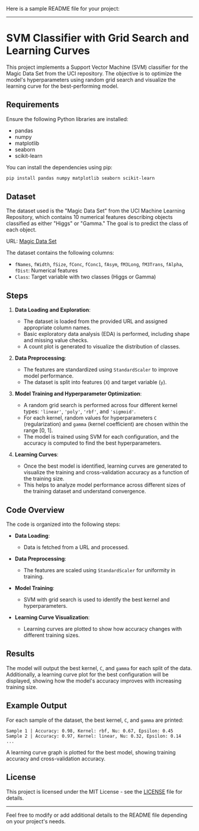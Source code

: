 Here is a sample README file for your project:

---

# SVM Classifier with Grid Search and Learning Curves

This project implements a Support Vector Machine (SVM) classifier for the Magic Data Set from the UCI repository. The objective is to optimize the model's hyperparameters using random grid search and visualize the learning curve for the best-performing model.

## Requirements

Ensure the following Python libraries are installed:

- pandas
- numpy
- matplotlib
- seaborn
- scikit-learn

You can install the dependencies using pip:

```bash
pip install pandas numpy matplotlib seaborn scikit-learn
```

## Dataset

The dataset used is the "Magic Data Set" from the UCI Machine Learning Repository, which contains 10 numerical features describing objects classified as either "Higgs" or "Gamma." The goal is to predict the class of each object.

URL: [Magic Data Set](https://archive.ics.uci.edu/ml/machine-learning-databases/magic/magic04.data)

The dataset contains the following columns:

- `fNames`, `fWidth`, `fSize`, `fConc`, `fConc1`, `fAsym`, `fM3Long`, `fM3Trans`, `fAlpha`, `fDist`: Numerical features
- `Class`: Target variable with two classes (Higgs or Gamma)

## Steps

1. **Data Loading and Exploration**:
   - The dataset is loaded from the provided URL and assigned appropriate column names.
   - Basic exploratory data analysis (EDA) is performed, including shape and missing value checks.
   - A count plot is generated to visualize the distribution of classes.

2. **Data Preprocessing**:
   - The features are standardized using `StandardScaler` to improve model performance.
   - The dataset is split into features (`X`) and target variable (`y`).

3. **Model Training and Hyperparameter Optimization**:
   - A random grid search is performed across four different kernel types: `'linear'`, `'poly'`, `'rbf'`, and `'sigmoid'`.
   - For each kernel, random values for hyperparameters `C` (regularization) and `gamma` (kernel coefficient) are chosen within the range [0, 1].
   - The model is trained using SVM for each configuration, and the accuracy is computed to find the best hyperparameters.

4. **Learning Curves**:
   - Once the best model is identified, learning curves are generated to visualize the training and cross-validation accuracy as a function of the training size.
   - This helps to analyze model performance across different sizes of the training dataset and understand convergence.

## Code Overview

The code is organized into the following steps:

- **Data Loading**: 
   - Data is fetched from a URL and processed.
  
- **Data Preprocessing**: 
   - The features are scaled using `StandardScaler` for uniformity in training.
  
- **Model Training**: 
   - SVM with grid search is used to identify the best kernel and hyperparameters.

- **Learning Curve Visualization**: 
   - Learning curves are plotted to show how accuracy changes with different training sizes.

## Results

The model will output the best kernel, `C`, and `gamma` for each split of the data. Additionally, a learning curve plot for the best configuration will be displayed, showing how the model's accuracy improves with increasing training size.

## Example Output

For each sample of the dataset, the best kernel, `C`, and `gamma` are printed:

```
Sample 1 | Accuracy: 0.98, Kernel: rbf, Nu: 0.67, Epsilon: 0.45
Sample 2 | Accuracy: 0.97, Kernel: linear, Nu: 0.32, Epsilon: 0.14
...
```

A learning curve graph is plotted for the best model, showing training accuracy and cross-validation accuracy.

## License

This project is licensed under the MIT License - see the [LICENSE](LICENSE) file for details.

---

Feel free to modify or add additional details to the README file depending on your project's needs.
